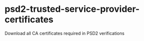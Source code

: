 # psd2-trusted-service-provider-certificates
Download all CA certificates required in PSD2 verifications
